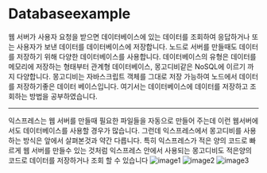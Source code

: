 Databaseexample
==============================================

웹 서버가 사용자 요청을 받으면 데이터베이스에 있는 데이터를 조회하여 응답하거나 또는 사용자가 보낸 데이터를 데이터베이스에 저장합니다. 노드로 서버를 만들때도 데이터를 저장하기 위해 다양한 데이터베이스를 사용합니다. 데이터베이스의 유형은 데이터를 메모리에 저장하는 형태부터 관계형 데이터베이스, 몽고디비같은 NoSQL에 이르기 까지 다양합니다. 몽고디비는 자바스크립트 객체를 그대로 저장 가능하여 노드에서 데이터를 저장하기좋은 데이터 베이스입니다. 여기서는 데이터베이스에 데이터를 저장하고 조회하는 방법을 공부하였습니다.

----------------------------------------------------

익스프레스는 웹 서버를 만들때 필요한 파일들을 자동으로 만들어 주는데 이런 웹서버에서도 데이터베이스를 사용할 경우가 많습니다. 그런데 익스프레스에서 몽고디비를 사용하는 방식은 앞에서 살펴본것과 약간 다릅니다. 특히 익스프레스가 적은 양의 코드로 빠르게 웹 서버를 만들수 있는 것처럼 익스프레스 안에서 사용되는 몽고디비도 적은양의 코드로 데이터를 저장하거나 조회 할 수 있습니다
![image1](http://drive.google.com/uc?export=view&id=1tfjcOBFbVnlbEDBb8IeD74l2kVpUNY2N "image1")
![image2](http://drive.google.com/uc?export=view&id=18AuMkL-ZVKyc7ce3YGfEmy_L0Vl_gGKo "image2")
![image3](http://drive.google.com/uc?export=view&id=1dl52EylfUhtfIxOZVIXoE0amUpIuhnXX "image3")

